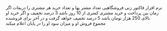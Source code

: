 نرم افزار فاکتور زنی فروشگاهیی 
تعداد مشتر یها و تعداد خرید هر مشتری را دریفات 
اگر زمان بین پرداخت و خرید مشتری کمتری از 10 روز باشد 3 درصد تخفیف و اگر خرید او بالای 250 هزار تومان باشد 5 درصد تخفیف خواهد گرفت 
و در آخر برای فروشنده مجموع فروش او و میزان سود او را در پایان اعلام میکند
